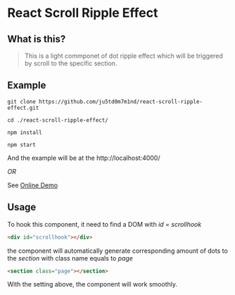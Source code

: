 # React Scroll Ripple Effect

## What is this?
> This is a light commponet of dot ripple effect
> which will be triggered by scroll to the specific section. 

## Example


```
git clone https://github.com/ju5td0m7m1nd/react-scroll-ripple-effect.git

cd ./react-scroll-ripple-effect/

npm install

npm start
```
And the example will be at the http://localhost:4000/

*OR*

See [Online Demo](http://www.ju5td0m7m1nd.com/entertainment)

## Usage

To hook this component, it need to find a DOM with *id = scrollhook*
``` html
<div id="scrollhook"></div>
```
the component will automatically generate corresponding amount of dots
to the *section* with class name equals to *page*

``` html
<section class="page"></section>
```
With the setting above, the component will work smoothly.

